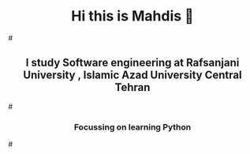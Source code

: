 <h1 align="center"> Hi this is Mahdis 🙂</h1>#
<h2 align="center">I study Software engineering at Rafsanjani University , Islamic Azad University Central Tehran </h1>#
<h3 align="center">Focussing on learning Python </h1>#
